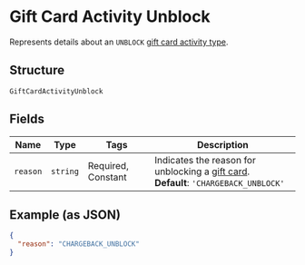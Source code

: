 <!-- Optimized: 2025-10-06 -->
<!-- RPM: 1.6.2.1.1.6.2.1_gift-card-activity-unblock_20251006 -->
<!-- Session: E2E RPM DNA Application -->
<!-- AOM: RND (Reggie & Dro) -->
<!-- COI: TECHNOLOGY -->
<!-- RPM: HIGH -->
<!-- ACTION: BUILD -->


# Gift Card Activity Unblock

Represents details about an `UNBLOCK` [gift card activity type](../../doc/models/gift-card-activity-type.md).

## Structure

`GiftCardActivityUnblock`

## Fields

| Name | Type | Tags | Description |
|  --- | --- | --- | --- |
| `reason` | `string` | Required, Constant | Indicates the reason for unblocking a [gift card](../../doc/models/gift-card.md).<br>**Default**: `'CHARGEBACK_UNBLOCK'` |

## Example (as JSON)

```json
{
  "reason": "CHARGEBACK_UNBLOCK"
}
```
